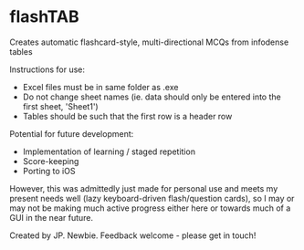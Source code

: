 # flashTAB
Creates automatic flashcard-style, multi-directional MCQs from infodense tables

Instructions for use:
 - Excel files must be in same folder as .exe
 - Do not change sheet names (ie. data should only be entered into the first sheet, 'Sheet1')
 - Tables should be such that the first row is a header row

Potential for future development:
 - Implementation of learning / staged repetition 
 - Score-keeping
 - Porting to iOS
 
However, this was admittedly just made for personal use and meets my present needs well (lazy keyboard-driven flash/question cards), so I may or may not be making much active progress either here or towards much of a GUI in the near future. 

Created by JP. Newbie. Feedback welcome - please get in touch!
